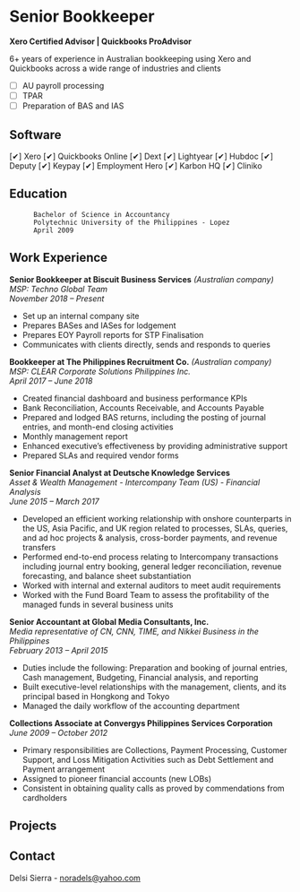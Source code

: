 # Senior Bookkeeper 
**Xero Certified Advisor | Quickbooks ProAdvisor** <br />

6+ years of experience in Australian bookkeeping using Xero and Quickbooks across a wide range of industries and clients
- [ ]  AU payroll processing
- [ ]  TPAR
- [ ]  Preparation of BAS and IAS

## Software
[✔]  Xero
[✔]  Quickbooks Online
[✔]  Dext
[✔]  Lightyear
[✔]  Hubdoc
[✔]  Deputy
[✔]  Keypay
[✔]  Employment Hero
[✔]  Karbon HQ
[✔]  Cliniko

## Education
          Bachelor of Science in Accountancy 
          Polytechnic University of the Philippines - Lopez 
          April 2009

## Work Experience

**Senior Bookkeeper at Biscuit Business Services** _(Australian company)_ <br />
_MSP: Techno Global Team_ <br />
_November 2018 – Present_
* Set up an internal company site
* Prepares BASes and IASes for lodgement
* Prepares EOY Payroll reports for STP Finalisation
* Communicates with clients directly, sends and responds to queries
  
**Bookkeeper at The Philippines Recruitment Co.** _(Australian company)_ <br />
_MSP: CLEAR Corporate Solutions Philippines Inc._ <br />
_April 2017 – June 2018_ 
* Created financial dashboard and business performance KPIs
* Bank Reconciliation, Accounts Receivable, and Accounts Payable
* Prepared and lodged BAS returns, including the posting of journal entries, and month-end closing activities
* Monthly management report
* Enhanced executive’s effectiveness by providing administrative support
* Prepared SLAs and required vendor forms

**Senior Financial Analyst at Deutsche Knowledge Services** <br />
_Asset & Wealth Management - Intercompany Team (US) - Financial Analysis_ <br />
_June 2015 – March 2017_
* Developed an efficient working relationship with onshore counterparts in the US, Asia Pacific, and UK region related to processes, SLAs, queries, and ad hoc projects & analysis,   cross-border payments, and revenue transfers 
* Performed end-to-end process relating to Intercompany transactions including journal entry booking, general ledger reconciliation, revenue forecasting, and balance sheet    substantiation
* Worked with internal and external auditors to meet audit requirements
* Worked with the Fund Board Team to assess the profitability of the managed funds in several business units

**Senior Accountant at Global Media Consultants, Inc.** <br />
_Media representative of CN, CNN, TIME, and Nikkei Business in the Philippines_ <br />
_February 2013 – April 2015_
* Duties include the following: Preparation and booking of journal entries, Cash management, Budgeting, Financial analysis, and reporting
* Built executive-level relationships with the management, clients, and its principal based in Hongkong and Tokyo
* Managed the daily workflow of the accounting department

**Collections Associate at Convergys Philippines Services Corporation** <br />
_June 2009 – October 2012_
* Primary responsibilities are Collections, Payment Processing, Customer Support, and Loss Mitigation Activities such as Debt Settlement and Payment arrangement
* Assigned to pioneer financial accounts (new LOBs)
* Consistent in obtaining quality calls as proved by commendations from
cardholders


## Projects

## Contact
Delsi Sierra - noradels@yahoo.com
